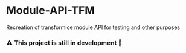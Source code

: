 # Module-API-TFM

Recreation of transformice module API for testing and other purposes

### :warning: This project is still in development :construction: 
